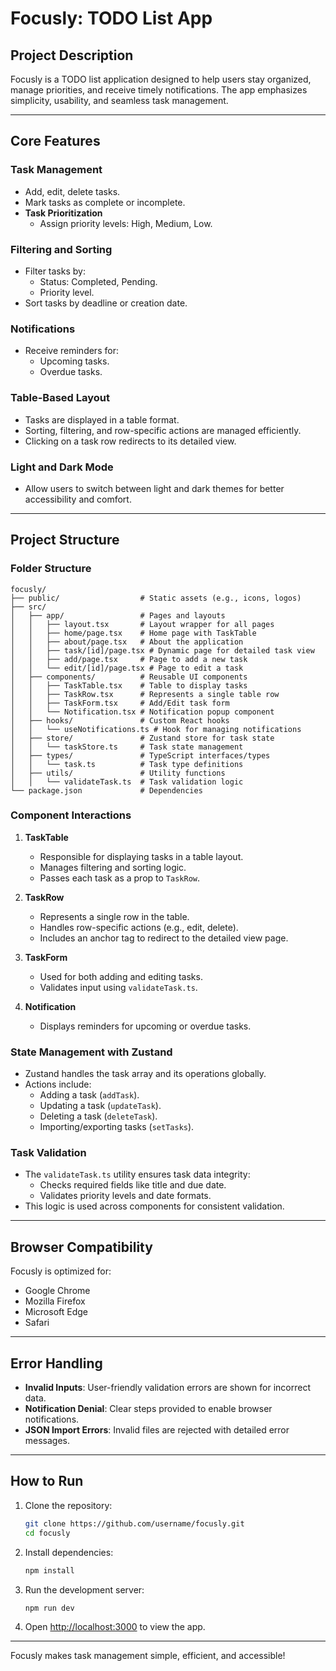 # Focusly: TODO List App

## **Project Description**

Focusly is a TODO list application designed to help users stay organized, manage priorities, and receive timely notifications. The app emphasizes simplicity, usability, and seamless task management.

---

## **Core Features**

### **Task Management**

- Add, edit, delete tasks.
- Mark tasks as complete or incomplete.
- **Task Prioritization**
  - Assign priority levels: High, Medium, Low.

### **Filtering and Sorting**

- Filter tasks by:
  - Status: Completed, Pending.
  - Priority level.
- Sort tasks by deadline or creation date.

### **Notifications**

- Receive reminders for:
  - Upcoming tasks.
  - Overdue tasks.

### **Table-Based Layout**

- Tasks are displayed in a table format.
- Sorting, filtering, and row-specific actions are managed efficiently.
- Clicking on a task row redirects to its detailed view.

### **Light and Dark Mode**

- Allow users to switch between light and dark themes for better accessibility and comfort.

---

## **Project Structure**

### **Folder Structure**

```plaintext
focusly/
├── public/                  # Static assets (e.g., icons, logos)
├── src/
│   ├── app/                 # Pages and layouts
│   │   ├── layout.tsx       # Layout wrapper for all pages
│   │   ├── home/page.tsx    # Home page with TaskTable
│   │   ├── about/page.tsx   # About the application
│   │   ├── task/[id]/page.tsx # Dynamic page for detailed task view
│   │   ├── add/page.tsx     # Page to add a new task
│   │   └── edit/[id]/page.tsx # Page to edit a task
│   ├── components/          # Reusable UI components
│   │   ├── TaskTable.tsx    # Table to display tasks
│   │   ├── TaskRow.tsx      # Represents a single table row
│   │   ├── TaskForm.tsx     # Add/Edit task form
│   │   └── Notification.tsx # Notification popup component
│   ├── hooks/               # Custom React hooks
│   │   └── useNotifications.ts # Hook for managing notifications
│   ├── store/               # Zustand store for task state
│   │   └── taskStore.ts     # Task state management
│   ├── types/               # TypeScript interfaces/types
│   │   └── task.ts          # Task type definitions
│   ├── utils/               # Utility functions
│   │   └── validateTask.ts  # Task validation logic
└── package.json             # Dependencies
```

### **Component Interactions**

1. **TaskTable**

   - Responsible for displaying tasks in a table layout.
   - Manages filtering and sorting logic.
   - Passes each task as a prop to `TaskRow`.

2. **TaskRow**

   - Represents a single row in the table.
   - Handles row-specific actions (e.g., edit, delete).
   - Includes an anchor tag to redirect to the detailed view page.

3. **TaskForm**

   - Used for both adding and editing tasks.
   - Validates input using `validateTask.ts`.

4. **Notification**
   - Displays reminders for upcoming or overdue tasks.

### **State Management with Zustand**

- Zustand handles the task array and its operations globally.
- Actions include:
  - Adding a task (`addTask`).
  - Updating a task (`updateTask`).
  - Deleting a task (`deleteTask`).
  - Importing/exporting tasks (`setTasks`).

### **Task Validation**

- The `validateTask.ts` utility ensures task data integrity:
  - Checks required fields like title and due date.
  - Validates priority levels and date formats.
- This logic is used across components for consistent validation.

---

## **Browser Compatibility**

Focusly is optimized for:

- Google Chrome
- Mozilla Firefox
- Microsoft Edge
- Safari

---

## **Error Handling**

- **Invalid Inputs**: User-friendly validation errors are shown for incorrect data.
- **Notification Denial**: Clear steps provided to enable browser notifications.
- **JSON Import Errors**: Invalid files are rejected with detailed error messages.

---

## **How to Run**

1. Clone the repository:

   ```bash
   git clone https://github.com/username/focusly.git
   cd focusly
   ```

2. Install dependencies:

   ```bash
   npm install
   ```

3. Run the development server:

   ```bash
   npm run dev
   ```

4. Open [http://localhost:3000](http://localhost:3000) to view the app.

---

Focusly makes task management simple, efficient, and accessible!
